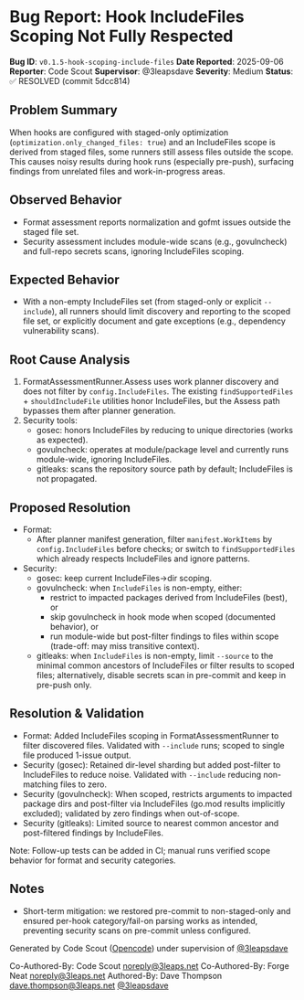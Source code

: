 # Bug Report: Hook IncludeFiles Scoping Not Fully Respected

**Bug ID**: `v0.1.5-hook-scoping-include-files`
**Date Reported**: 2025-09-06
**Reporter**: Code Scout
**Supervisor**: @3leapsdave
**Severity**: Medium
**Status**: ✅ RESOLVED (commit 5dcc814)

## Problem Summary

When hooks are configured with staged-only optimization (`optimization.only_changed_files: true`) and an IncludeFiles scope is derived from staged files, some runners still assess files outside the scope. This causes noisy results during hook runs (especially pre-push), surfacing findings from unrelated files and work-in-progress areas.

## Observed Behavior

- Format assessment reports normalization and gofmt issues outside the staged file set.
- Security assessment includes module-wide scans (e.g., govulncheck) and full-repo secrets scans, ignoring IncludeFiles scoping.

## Expected Behavior

- With a non-empty IncludeFiles set (from staged-only or explicit `--include`), all runners should limit discovery and reporting to the scoped file set, or explicitly document and gate exceptions (e.g., dependency vulnerability scans).

## Root Cause Analysis

1. FormatAssessmentRunner.Assess uses work planner discovery and does not filter by `config.IncludeFiles`. The existing `findSupportedFiles` + `shouldIncludeFile` utilities honor IncludeFiles, but the Assess path bypasses them after planner generation.
2. Security tools:
   - gosec: honors IncludeFiles by reducing to unique directories (works as expected).
   - govulncheck: operates at module/package level and currently runs module-wide, ignoring IncludeFiles.
   - gitleaks: scans the repository source path by default; IncludeFiles is not propagated.

## Proposed Resolution

- Format:
  - After planner manifest generation, filter `manifest.WorkItems` by `config.IncludeFiles` before checks; or switch to `findSupportedFiles` which already respects IncludeFiles and ignore patterns.
- Security:
  - gosec: keep current IncludeFiles→dir scoping.
  - govulncheck: when `IncludeFiles` is non-empty, either:
    - restrict to impacted packages derived from IncludeFiles (best), or
    - skip govulncheck in hook mode when scoped (documented behavior), or
    - run module-wide but post-filter findings to files within scope (trade-off: may miss transitive context).
  - gitleaks: when `IncludeFiles` is non-empty, limit `--source` to the minimal common ancestors of IncludeFiles or filter results to scoped files; alternatively, disable secrets scan in pre-commit and keep in pre-push only.

## Resolution & Validation

- Format: Added IncludeFiles scoping in FormatAssessmentRunner to filter discovered files. Validated with `--include` runs; scoped to single file produced 1-issue output.
- Security (gosec): Retained dir-level sharding but added post-filter to IncludeFiles to reduce noise. Validated with `--include` reducing non-matching files to zero.
- Security (govulncheck): When scoped, restricts arguments to impacted package dirs and post-filter via IncludeFiles (go.mod results implicitly excluded); validated by zero findings when out-of-scope.
- Security (gitleaks): Limited source to nearest common ancestor and post-filtered findings by IncludeFiles.

Note: Follow-up tests can be added in CI; manual runs verified scope behavior for format and security categories.

## Notes

- Short-term mitigation: we restored pre-commit to non-staged-only and ensured per-hook category/fail-on parsing works as intended, preventing security scans on pre-commit unless configured.

Generated by Code Scout ([Opencode](https://opencode.ai/)) under supervision of [@3leapsdave](https://github.com/3leapsdave)

Co-Authored-By: Code Scout <noreply@3leaps.net>
Co-Authored-By: Forge Neat <noreply@3leaps.net>
Authored-By: Dave Thompson <dave.thompson@3leaps.net> [@3leapsdave](https://github.com/3leapsdave)
